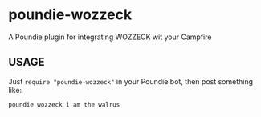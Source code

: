 # poundie-wozzeck

A Poundie plugin for integrating WOZZECK wit your Campfire

## USAGE

Just `require "poundie-wozzeck"` in your Poundie bot, then post something like:

    poundie wozzeck i am the walrus